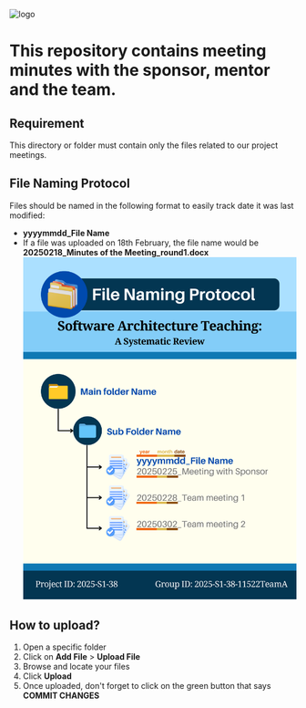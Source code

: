 
![logo](/docs/images/header/header4_mom.png)

# This repository contains meeting minutes with the sponsor, mentor and the team.


## Requirement
This directory or folder must contain only the files related to our project meetings.

## File Naming Protocol
Files should be named in the following format to easily track date it was last modified:
  - **yyyymmdd_File Name**
  - If a file was uploaded on 18th February, the file name would be **20250218_Minutes of the Meeting_round1.docx**
![image](/docs/images/File_naming_Protocol.png)

## How to upload?
1. Open a specific folder
2. Click on **Add File** > **Upload File**
3. Browse and locate your files
4. Click **Upload**
5. Once uploaded, don't forget to click on the green button that says **COMMIT CHANGES**
